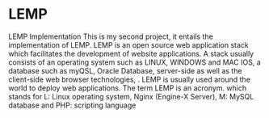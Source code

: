 # LEMP
LEMP Implementation
This is my second project, it entails the implementation of LEMP. 
LEMP is an open source web application stack which facilitates the development of website applications. A stack usually consists of an operating system such as LINUX, WINDOWS and MAC IOS, a database such as myQSL, Oracle Database, server-side as well as the client-side web browser technologies, . 
LEMP is usually used around the world to deploy web applications. The term LEMP is an acronym. which stands for L: Linux operating system, Nginx (Engine-X Server), M: MySQL database and PHP: scripting language


